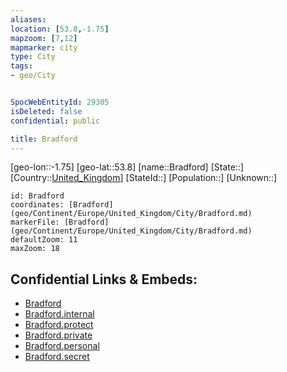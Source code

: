 ```yaml
---
aliases: 
location: [53.8,-1.75]
mapzoom: [7,12] 
mapmarker: city 
type: City
tags:
- geo/City


SpocWebEntityId: 29305
isDeleted: false
confidential: public

title: Bradford
---
```

[geo-lon::-1.75]
[geo-lat::53.8]
[name::Bradford]
[State::]
[Country::[United_Kingdom](geo/Continent/Europe/United_Kingdom.md)]
[StateId::]
[Population::]
[Unknown::]


```leaflet
id: Bradford
coordinates: [Bradford](geo/Continent/Europe/United_Kingdom/City/Bradford.md)
markerFile: [Bradford](geo/Continent/Europe/United_Kingdom/City/Bradford.md)
defaultZoom: 11 
maxZoom: 18
```


## Confidential Links & Embeds: 
- [Bradford](../../../../../../_public/geo/Continent/Europe/United_Kingdom/City/Bradford.md) 
- [Bradford.internal](../../../../../../_internal/geo/Continent/Europe/United_Kingdom/City/Bradford.internal.md) 
- [Bradford.protect](../../../../../../_protect/geo/Continent/Europe/United_Kingdom/City/Bradford.protect.md) 
- [Bradford.private](../../../../../../_private/geo/Continent/Europe/United_Kingdom/City/Bradford.private.md) 
- [Bradford.personal](../../../../../../_personal/geo/Continent/Europe/United_Kingdom/City/Bradford.personal.md) 
- [Bradford.secret](../../../../../../_secret/geo/Continent/Europe/United_Kingdom/City/Bradford.secret.md) 
